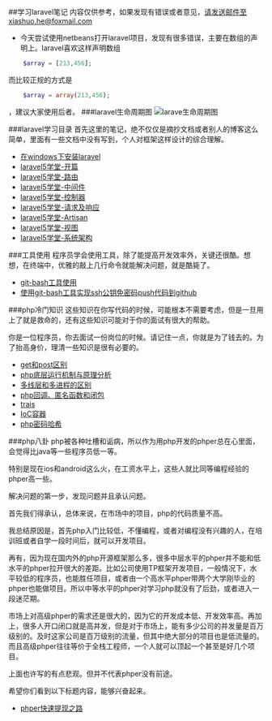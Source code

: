 ##学习laravel笔记
内容仅供参考，如果发现有错误或者意见，请发送邮件至xiashuo.he@foxmail.com

- 今天尝试使用netbeans打开laravel项目，发现有很多错误，主要在数组的声明上。laravel喜欢这样声明数组
```php
	$array = [213,456];
```
而比较正规的方式是
```php
	$array = array(213,456);
```
，建议大家使用后者。
###laravel生命周期图
![larave生命周期图](http://7xo7bi.com1.z0.glb.clouddn.com/20151126202335.png?imageView2/2/w/600)

###laravel学习目录
首先这里的笔记，绝不仅仅是摘抄文档或者别人的博客这么简单，里面有一些文档中没有写到，个人对框架这样设计的综合理解。

- [在windows下安装laravel](./laravel在windows平台安装教程.md)
- [laravel5学堂-开篇](./laravel5学堂开篇.md)
- [laravel5学堂-路由](./laravel5%E5%AD%A6%E5%A0%82-%E8%B7%AF%E7%94%B1.md)
- [laravel5学堂-中间件](./laravel5%E5%AD%A6%E5%A0%82-%E4%B8%AD%E9%97%B4%E4%BB%B6.md)
- [laravel5学堂-控制器](./laravel5%E5%AD%A6%E5%A0%82-%E6%8E%A7%E5%88%B6%E5%99%A8.md)
- [laravel5学堂-请求及响应](./laravel5%E5%AD%A6%E5%A0%82-%E8%AF%B7%E6%B1%82%E5%8F%8A%E5%93%8D%E5%BA%94.md)
- [laravel5学堂-Artisan](./laravel5%E5%AD%A6%E5%A0%82-Artisan.md)
- [laravel5学堂-视图](./laravel5%E5%AD%A6%E5%A0%82-%E8%A7%86%E5%9B%BE.md)
- [laravel5学堂-系统架构](./laravel5%E5%AD%A6%E5%A0%82-%E7%B3%BB%E7%BB%9F%E6%9E%B6%E6%9E%84.md)

###工具使用
程序员学会使用工具，除了能提高开发效率外，关键还很酷。想想，在终端中，优雅的敲上几行命令就能解决问题，就是酷毙了。

- [git-bash工具使用](./toolnote/git-bash%E5%B7%A5%E5%85%B7%E4%BD%BF%E7%94%A8.md)
- [使用git-bash工具实现ssh公钥免密码push代码到github](./toolnote/%E4%BD%BF%E7%94%A8git-bash%E5%B7%A5%E5%85%B7%E5%AE%9E%E7%8E%B0ssh%E5%85%AC%E9%92%A5%E5%85%8D%E5%AF%86%E7%A0%81push%E4%BB%A3%E7%A0%81%E5%88%B0github.md)

###php冷门知识
这些知识在你写代码的时候，可能根本不需要考虑，但是一旦用上了就是救命的，还有这些知识可能对于你的面试有很大的帮助。

你是一位程序员，你去面试一份岗位的时候。请记住一点，你就是为了钱去的。为了抬高身价，理清一些知识是很有必要的。

- [get和post区别](./phpnote/get%E5%92%8Cpost%E5%8C%BA%E5%88%AB.md)
- [php底层运行机制与原理分析](./phpnote/php%E5%BA%95%E5%B1%82%E8%BF%90%E8%A1%8C%E6%9C%BA%E5%88%B6%E4%B8%8E%E5%8E%9F%E7%90%86%E5%88%86%E6%9E%90.md)
- [多线层和多进程的区别](./phpnote/%E5%A4%9A%E7%BA%BF%E5%B1%82%E5%92%8C%E5%A4%9A%E8%BF%9B%E7%A8%8B%E7%9A%84%E5%8C%BA%E5%88%AB.md)
- [php回调、匿名函数和闭包](phpnote/php回调、匿名函数和闭包.md)
- [trais](phpnote/trais.md)
- [IoC容器](phpnote/IoC容器.md)
- [php密码哈希](phpnote/php密码哈希.md)

###php八卦
php被各种吐槽和诟病，所以作为用php开发的phper总在心里面，会觉得比java等一些程序员低一等。

特别是现在ios和android这么火，在工资水平上，这些人就比同等编程经验的phper高一些。

解决问题的第一步，发现问题并且承认问题。

首先我们得承认，总体来说，在市场中的项目，php的代码质量不高。

我总结原因是，首先php入门比较低，不懂编程，或者对编程没有兴趣的人，在培训班或者自学一段时间后，就可以开发项目。

再有，因为现在国内外的php开源框架那么多，很多中层水平的phper并不能和低水平的phper拉开很大的差距。比如公司使用TP框架开发项目，一般情况下，水平较低的程序员，也能胜任项目，或者由一个高水平phper带两个大学刚毕业的phper也能做项目。所以中等水平的phper对学习php就没有了后劲，或者进入一段迷茫期。

市场上对高级phper的需求还是很大的，因为它的开发成本低、开发效率高。再加上，很多人开口闭口就是高并发，但是对于市场上，能有多少公司的并发量是百万级别的。及时这家公司是百万级别的流量，但其中绝大部分的项目也是低流量的。而且高级phper往往等价于全栈工程师，一个人就可以顶起一个甚至是好几个项目。

上面也许写的有点悲观。但并不代表phper没有前途。

希望你们看到以下标题内容，能够兴奋起来。

- [phper快速提现之路](./phper快速提现之路.md)